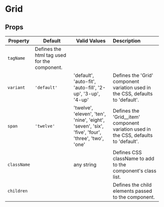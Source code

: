 # Grid

## Props

Property | Default | Valid Values | Description
--- | --- | --- |:---
`tagName` | Defines the html tag used for the component.
`variant` | `'default'` | 'default', 'auto-fit', 'auto-fill', '2-up', '3-up', '4-up' | Defines the 'Grid' component variation used in the CSS, defaults to 'default'. 
`span` | `'twelve'` | 'twelve', 'eleven', 'ten', 'nine', 'eight', 'seven', 'six', 'five', 'four', 'three', 'two', 'one' | Defines the 'Grid__item' component variation used in the CSS, defaults to 'default'. 
`className` | &nbsp; | any string | Defines CSS className to add to the component's class list.
`children` | &nbsp; |  &nbsp; | Defines the child elements passed to the component. 
